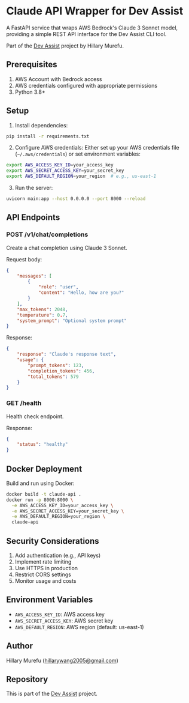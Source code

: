 # Claude API Wrapper for Dev Assist

A FastAPI service that wraps AWS Bedrock's Claude 3 Sonnet model, providing a simple REST API interface for the Dev Assist CLI tool.

Part of the [Dev Assist](https://github.com/hillaryhitch/dev_assist) project by Hillary Murefu.

## Prerequisites

1. AWS Account with Bedrock access
2. AWS credentials configured with appropriate permissions
3. Python 3.8+

## Setup

1. Install dependencies:
```bash
pip install -r requirements.txt
```

2. Configure AWS credentials:
Either set up your AWS credentials file (`~/.aws/credentials`) or set environment variables:
```bash
export AWS_ACCESS_KEY_ID=your_access_key
export AWS_SECRET_ACCESS_KEY=your_secret_key
export AWS_DEFAULT_REGION=your_region  # e.g., us-east-1
```

3. Run the server:
```bash
uvicorn main:app --host 0.0.0.0 --port 8000 --reload
```

## API Endpoints

### POST /v1/chat/completions

Create a chat completion using Claude 3 Sonnet.

Request body:
```json
{
    "messages": [
        {
            "role": "user",
            "content": "Hello, how are you?"
        }
    ],
    "max_tokens": 2048,
    "temperature": 0.7,
    "system_prompt": "Optional system prompt"
}
```

Response:
```json
{
    "response": "Claude's response text",
    "usage": {
        "prompt_tokens": 123,
        "completion_tokens": 456,
        "total_tokens": 579
    }
}
```

### GET /health

Health check endpoint.

Response:
```json
{
    "status": "healthy"
}
```

## Docker Deployment

Build and run using Docker:

```bash
docker build -t claude-api .
docker run -p 8000:8000 \
  -e AWS_ACCESS_KEY_ID=your_access_key \
  -e AWS_SECRET_ACCESS_KEY=your_secret_key \
  -e AWS_DEFAULT_REGION=your_region \
  claude-api
```

## Security Considerations

1. Add authentication (e.g., API keys)
2. Implement rate limiting
3. Use HTTPS in production
4. Restrict CORS settings
5. Monitor usage and costs

## Environment Variables

- `AWS_ACCESS_KEY_ID`: AWS access key
- `AWS_SECRET_ACCESS_KEY`: AWS secret key
- `AWS_DEFAULT_REGION`: AWS region (default: us-east-1)

## Author

Hillary Murefu (hillarywang2005@gmail.com)

## Repository

This is part of the [Dev Assist](https://github.com/hillaryhitch/dev_assist) project.
